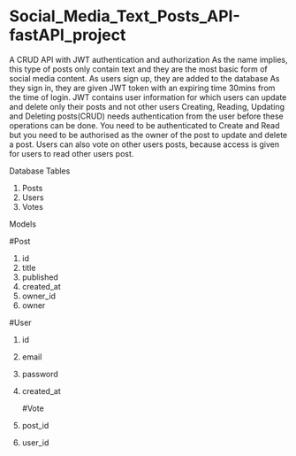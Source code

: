 # Social_Media_Text_Posts_API-fastAPI_project
A CRUD API with JWT authentication and authorization
As the name implies, this type of posts only contain text and they are the most basic form of social media content.
As users sign up, they are added to the database
As they sign in, they are given JWT token with an expiring time 30mins from the time of login. JWT contains user information for which users can update and delete only their posts and not other users
Creating, Reading, Updating and Deleting posts(CRUD) needs authentication from the user before these operations can be done. 
You need to be authenticated to Create and Read but you need to be authorised as the owner of the post to update and delete a post.
Users can also vote on other users posts, because access is given for users to read other users post.

Database Tables

1. Posts
2. Users
3. Votes

Models

  #Post
1. id
2. title
3. published
4. created_at
5. owner_id
6. owner

  #User
1. id
2. email
3. password
4. created_at

   #Vote
1. post_id
2. user_id




  
